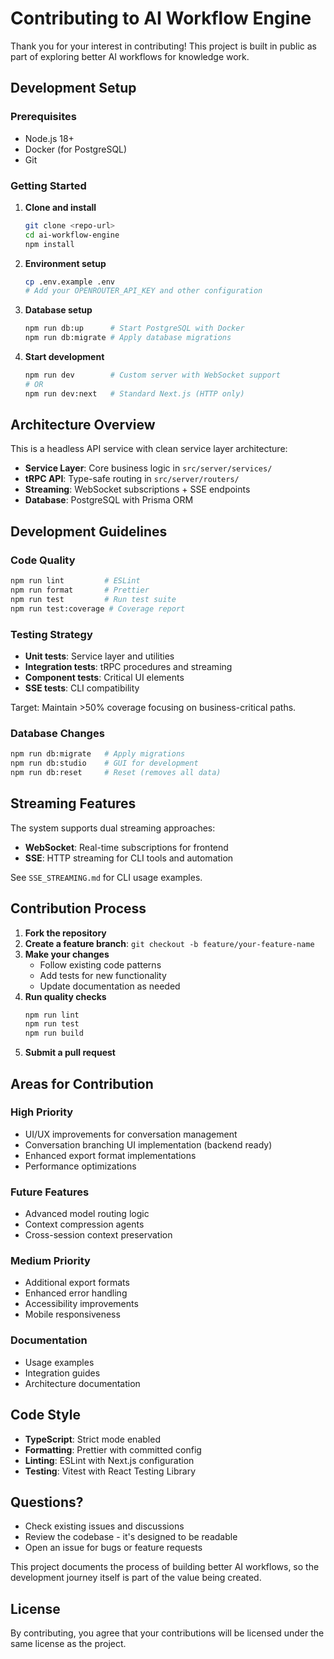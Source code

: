 # Contributing to AI Workflow Engine

Thank you for your interest in contributing! This project is built in public as part of exploring better AI workflows for knowledge work.

## Development Setup

### Prerequisites
- Node.js 18+ 
- Docker (for PostgreSQL)
- Git

### Getting Started

1. **Clone and install**
   ```bash
   git clone <repo-url>
   cd ai-workflow-engine
   npm install
   ```

2. **Environment setup**
   ```bash
   cp .env.example .env
   # Add your OPENROUTER_API_KEY and other configuration
   ```

3. **Database setup**
   ```bash
   npm run db:up      # Start PostgreSQL with Docker
   npm run db:migrate # Apply database migrations
   ```

4. **Start development**
   ```bash
   npm run dev        # Custom server with WebSocket support
   # OR
   npm run dev:next   # Standard Next.js (HTTP only)
   ```

## Architecture Overview

This is a headless API service with clean service layer architecture:

- **Service Layer**: Core business logic in `src/server/services/`
- **tRPC API**: Type-safe routing in `src/server/routers/`
- **Streaming**: WebSocket subscriptions + SSE endpoints
- **Database**: PostgreSQL with Prisma ORM

## Development Guidelines

### Code Quality
```bash
npm run lint         # ESLint
npm run format       # Prettier
npm run test         # Run test suite
npm run test:coverage # Coverage report
```

### Testing Strategy
- **Unit tests**: Service layer and utilities
- **Integration tests**: tRPC procedures and streaming
- **Component tests**: Critical UI elements
- **SSE tests**: CLI compatibility

Target: Maintain >50% coverage focusing on business-critical paths.

### Database Changes
```bash
npm run db:migrate   # Apply migrations
npm run db:studio    # GUI for development
npm run db:reset     # Reset (removes all data)
```

## Streaming Features

The system supports dual streaming approaches:

- **WebSocket**: Real-time subscriptions for frontend
- **SSE**: HTTP streaming for CLI tools and automation

See `SSE_STREAMING.md` for CLI usage examples.

## Contribution Process

1. **Fork the repository**
2. **Create a feature branch**: `git checkout -b feature/your-feature-name`
3. **Make your changes**
   - Follow existing code patterns
   - Add tests for new functionality
   - Update documentation as needed
4. **Run quality checks**
   ```bash
   npm run lint
   npm run test
   npm run build
   ```
5. **Submit a pull request**

## Areas for Contribution

### High Priority
- UI/UX improvements for conversation management
- Conversation branching UI implementation (backend ready)
- Enhanced export format implementations
- Performance optimizations

### Future Features
- Advanced model routing logic
- Context compression agents
- Cross-session context preservation

### Medium Priority
- Additional export formats
- Enhanced error handling
- Accessibility improvements
- Mobile responsiveness

### Documentation
- Usage examples
- Integration guides
- Architecture documentation

## Code Style

- **TypeScript**: Strict mode enabled
- **Formatting**: Prettier with committed config
- **Linting**: ESLint with Next.js configuration
- **Testing**: Vitest with React Testing Library

## Questions?

- Check existing issues and discussions
- Review the codebase - it's designed to be readable
- Open an issue for bugs or feature requests

This project documents the process of building better AI workflows, so the development journey itself is part of the value being created.

## License

By contributing, you agree that your contributions will be licensed under the same license as the project.